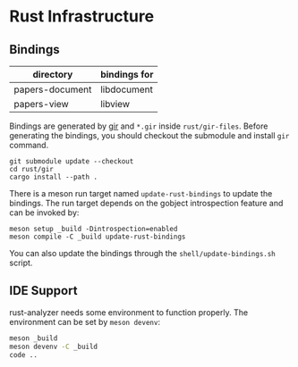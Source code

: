 # Rust Infrastructure

## Bindings

| directory       | bindings for |
| --------------- | ------------ |
| papers-document | libdocument  |
| papers-view     | libview      |

Bindings are generated by  [gir](https://github.com/gtk-rs/gir) and `*.gir` inside `rust/gir-files`. Before generating the bindings, you should checkout the submodule and install `gir`  command.

```
git submodule update --checkout
cd rust/gir
cargo install --path .
```

There is a meson run target named `update-rust-bindings` to update the bindings. The run target depends on the gobject introspection feature and    can be invoked by:

```
meson setup _build -Dintrospection=enabled
meson compile -C _build update-rust-bindings
```

You can also update the bindings through the `shell/update-bindings.sh` script.

## IDE Support

rust-analyzer needs some environment to function properly. The environment can be set by `meson devenv`:

```bash
meson _build
meson devenv -C _build
code ..
```
